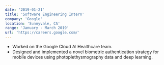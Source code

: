 ```yaml
---
date: '2019-01-21'
title: 'Software Engineering Intern'
company: 'Google'
location: 'Sunnyvale, CA'
range: 'January - March 2019'
url: 'https://careers.google.com/'
---
```


- Worked on the Google Cloud AI Healthcare team.
- Designed and implemented a novel biometric authentication strategy for mobile devices using photoplethysmography data and deep learning.